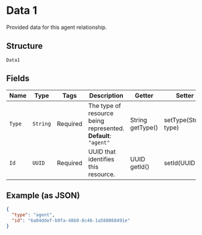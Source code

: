 
# Data 1

Provided data for this agent relationship.

## Structure

`Data1`

## Fields

| Name | Type | Tags | Description | Getter | Setter |
|  --- | --- | --- | --- | --- | --- |
| `Type` | `String` | Required | The type of resource being represented.<br>**Default**: `"agent"` | String getType() | setType(String type) |
| `Id` | `UUID` | Required | UUID that identifies this resource. | UUID getId() | setId(UUID id) |

## Example (as JSON)

```json
{
  "type": "agent",
  "id": "6a04ddef-b9fa-48b0-8c46-1a580868491e"
}
```

